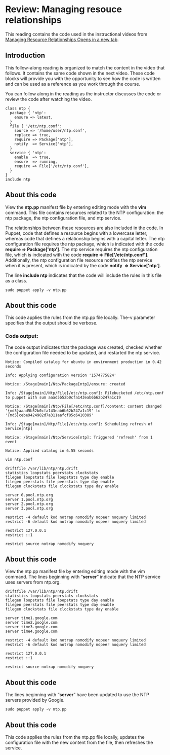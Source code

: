 #  Review: Managing resouce relationships

This reading contains the code used in the instructional videos from [Managing Resource Relationships Opens in a new tab](https://www.coursera.org/lecture/configuration-management-cloud/managing-resource-relationships-xV1AK).

## Introduction

This follow-along reading is organized to match the content in the video that follows. It contains the same code shown in the next video. These code blocks will provide you with the opportunity to see how the code is written and can be used as a reference as you work through the course.

You can follow along in the reading as the instructor discusses the code or review the code after watching the video.

```
class ntp {
  package { 'ntp':
    ensure => latest,
  } 
  file { '/etc/ntp.conf':
    source => '/home/user/ntp.conf',
    replace => true,
    require => Package['ntp'],
    notify  => Service['ntp'],
  }
  service { 'ntp':
    enable  => true,
    ensure  => running,
    require => File['/etc/ntp.conf'],
  }
}
include ntp
```

## About this code

View the **ntp.pp** manifest file by entering editing mode with the **vim** command. This file contains resources related to the NTP configuration: the ntp package, the ntp configuration file, and ntp service.

The relationships between these resources are also included in the code. In Puppet, code that defines a resource begins with a lowercase letter, whereas code that defines a relationship begins with a capital letter. The ntp configuration file requires the ntp package, which is indicated with the code **require => Package['ntp']**. The ntp service requires the ntp configuration file, which is indicated with the code **require => File['/etc/ntp.conf']**. Additionally, the ntp configuration file resource notifies the ntp service when it is present, which is indicated by the code **notify  => Service['ntp']**. 

The line **include ntp** indicates that the code will include the rules in this file as a class.

`sudo puppet apply -v ntp.pp`

## About this code

This code applies the rules from the ntp.pp file locally. The-v parameter specifies that the output should be verbose.

### Code output:

The code output indicates that the package was created, checked whether the configuration file needed to be updated, and restarted the ntp service.

```
Notice: Compiled catalog for ubuntu in environment production in 0.42 seconds

Info: Applying configuration version '1574775824'

Notice: /Stage[main]/Ntp/Package[ntp]/ensure: created

Info: /Stage[main]/Ntp/File[/etc/ntp.conf]: Filebucketed /etc/ntp.conf to puppet with sum aaad5b52b0cfa143eab6b62b247a1c19

Notice: /Stage[main]/Ntp/File[/etc/ntp.conf]/content: content changed '{md5}aaad5b52b0cfa143eab6b62b247a1c19' to '{md5}cebe9424982d7a311aafcf85c6410389'

Info: /Stage[main]/Ntp/File[/etc/ntp.conf]: Scheduling refresh of Service[ntp]

Notice: /Stage[main]/Ntp/Service[ntp]: Triggered 'refresh' from 1 event

Notice: Applied catalog in 6.55 seconds
```



```
vim ntp.conf
 
driftfile /var/lib/ntp/ntp.drift
statistics loopstats peerstats clockstats
filegen loopstats file loopstats type day enable
filegen peerstats file peerstats type day enable
filegen clockstats file clockstats type day enable
 
server 0.pool.ntp.org
server 1.pool.ntp.org
server 2.pool.ntp.org
server 3.pool.ntp.org
 
restrict -4 default kod notrap nomodify nopeer noquery limited
restrict -6 default kod notrap nomodify nopeer noquery limited
 
restrict 127.0.0.1
restrict ::1
 
restrict source notrap nomodify noquery
```


## About this code

View the ntp.pp manifest file by entering editing mode with the vim command. The lines beginning with “**server**” indicate that the NTP service uses servers from ntp.org. 

```
driftfile /var/lib/ntp/ntp.drift
statistics loopstats peerstats clockstats
filegen loopstats file loopstats type day enable
filegen peerstats file peerstats type day enable
filegen clockstats file clockstats type day enable

server time1.google.com
server time2.google.com
server time3.google.com
server time4.google.com

restrict -4 default kod notrap nomodify nopeer noquery limited
restrict -6 default kod notrap nomodify nopeer noquery limited
 
restrict 127.0.0.1
restrict ::1
 
restrict source notrap nomodify noquery
```

## About this code

The lines beginning with “**server**” have been updated to use the NTP servers provided by Google. 

`sudo puppet apply -v ntp.pp`


## About this code

This code applies the rules from the ntp.pp file locally, updates the configuration file with the new content from the file, then refreshes the service.
